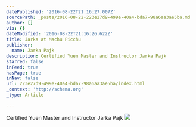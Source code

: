 ```yaml
---
datePublished: '2016-08-22T21:16:27.007Z'
sourcePath: _posts/2016-08-22-223e27d9-499e-40a4-bda7-98a6aa3ae5ba.md
author: []
via: {}
dateModified: '2016-08-22T21:16:26.622Z'
title: Jarka at Machu Picchu
publisher:
  name: Jarka Pajk
description: Certified Yuen Master and Instructor Jarka Pajk
starred: false
inFeed: true
hasPage: true
inNav: false
url: 223e27d9-499e-40a4-bda7-98a6aa3ae5ba/index.html
_context: 'http://schema.org'
_type: Article

---
```

Certified Yuen Master and Instructor Jarka Pajk
![](https://the-grid-user-content.s3-us-west-2.amazonaws.com/3f91d259-347f-4159-8d5e-26c9e96bd048.jpg)